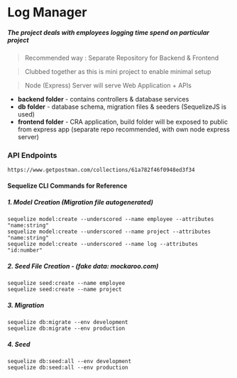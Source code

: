 # Log Manager
##### The project deals with employees logging time spend on particular project

> Recommended way : Separate Repository for Backend & Frontend 

> Clubbed together as this is mini project to enable minimal setup

>Node (Express) Server will serve Web Application + APIs

* **backend folder** - contains controllers & database services
* **db folder** - database schema, migration files & seeders (SequelizeJS is used)
* **frontend folder** - CRA application, build folder will be exposed to public from express app (separate repo recommended, with own node express server)

### API Endpoints
```
https://www.getpostman.com/collections/61a782f46f0948ed3f34
```

#### Sequelize CLI Commands for Reference

##### 1. Model Creation (Migration file autogenerated)
```
sequelize model:create --underscored --name employee --attributes "name:string"
sequelize model:create --underscored --name project --attributes "name:string"
sequelize model:create --underscored --name log --attributes "id:number"
```

##### 2. Seed File Creation - (fake data: mockaroo.com)
```
sequelize seed:create --name employee
sequelize seed:create --name project
```
##### 3. Migration
```
sequelize db:migrate --env development
sequelize db:migrate --env production
```
##### 4. Seed
```
sequelize db:seed:all --env development
sequelize db:seed:all --env production
```